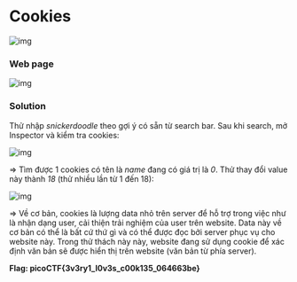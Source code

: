 # Cookies
![img](7)

### Web page
![img](8)

### Solution

Thử nhập *snickerdoodle* theo gợi ý có sẵn từ search bar. Sau khi search, mở Inspector và kiểm tra cookies: 

![img](9)

=> Tìm được 1 cookies có tên là *name* đang có giá trị là *0*. Thử thay đổi value này thành *18* (thử nhiều lần từ 1 đến 18):

![img](10)

=> Về cơ bản, cookies là lượng data nhỏ trên server để hỗ trợ trong việc như là nhận dạng user, cải thiện trải nghiệm của user trên website. Data này về cơ bản có thể là bất cứ thứ gì và có thể được đọc bởi server phục vụ cho website này. Trong thử thách này này, website đang sử dụng cookie để xác định văn bản sẽ được hiển thị trên website (văn bản từ phía server).

**Flag: picoCTF{3v3ry1_l0v3s_c00k135_064663be}**